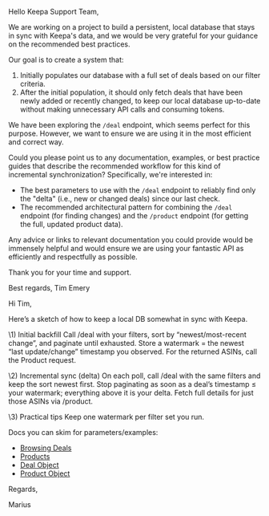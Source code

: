 Hello Keepa Support Team,

We are working on a project to build a persistent, local database that stays in sync with Keepa's data, and we would be very grateful for your guidance on the recommended best practices.

Our goal is to create a system that:

1. Initially populates our database with a full set of deals based on our filter criteria.
2. After the initial population, it should only fetch deals that have been newly added or recently changed, to keep our local database up-to-date without making unnecessary API calls and consuming tokens.

We have been exploring the `/deal` endpoint, which seems perfect for this purpose. However, we want to ensure we are using it in the most efficient and correct way.

Could you please point us to any documentation, examples, or best practice guides that describe the recommended workflow for this kind of incremental synchronization? Specifically, we're interested in:

- The best parameters to use with the `/deal` endpoint to reliably find only the "delta" (i.e., new or changed deals) since our last check.
- The recommended architectural pattern for combining the `/deal` endpoint (for finding changes) and the `/product` endpoint (for getting the full, updated product data).

Any advice or links to relevant documentation you could provide would be immensely helpful and would ensure we are using your fantastic API as efficiently and respectfully as possible.

Thank you for your time and support.

Best regards, Tim Emery



Hi Tim,

Here’s a sketch of how to keep a local DB somewhat in sync with Keepa. 

\1) Initial backfill
Call /deal with your filters, sort by “newest/most-recent change”, and paginate until exhausted. Store a watermark = the newest “last update/change” timestamp you observed.
For the returned ASINs, call the Product request.

\2) Incremental sync (delta)
On each poll, call /deal with the same filters and keep the sort newest first. Stop paginating as soon as a deal’s timestamp ≤ your watermark; everything above it is your delta.
Fetch full details for just those ASINs via /product.

\3) Practical tips
Keep one watermark per filter set you run.



Docs you can skim for parameters/examples:

- [Browsing Deals](https://keepa.com/#!discuss/t/browsing-deals/338)
- [Products](https://keepa.com/#!discuss/t/products/110)
- [Deal Object](https://keepa.com/#!discuss/t/deal-object/412)
- [Product Object](https://keepa.com/#!discuss/t/product-object/116)

Regards,

Marius